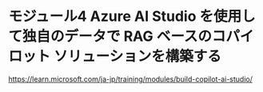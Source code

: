 # モジュール4 Azure AI Studio を使用して独自のデータで RAG ベースのコパイロット ソリューションを構築する

https://learn.microsoft.com/ja-jp/training/modules/build-copilot-ai-studio/
